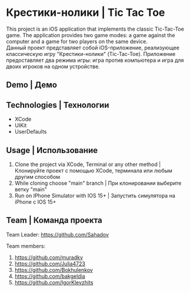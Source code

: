 # Крестики-нолики | Tic Tac Toe
This project is an iOS application that implements the classic Tic-Tac-Toe game. The application provides two game modes: a game against the computer and a game for two players on the same device.
</br>
Данный проект представляет собой iOS-приложение, реализующее классическую игру "Крестики-нолики" (Tic-Tac-Toe). Приложение предоставляет два режима игры: игра против компьютера и игра для двоих игроков на одном устройстве.

## Demo | Демо


## Technologies | Технологии
- XCode
- UIKit
- UserDefaults

## Usage | Использование
1. Clone the project via XCode, Terminal or any other method | Клонируйте проект с помощью XCode, терминала или любым другим способом
2. While cloning choose "main" branch | При клонировании выберите ветку "main"
3. Run on IPhone Simulator with IOS 15+ | Запустить симулятора на iPhone с IOS 15+



## Team | Команда проекта
Team Leader: https://github.com/Sahadov
</br>

Team members: 
1. https://github.com/muradkv
2. https://github.com/Julia4723
3. https://github.com/Bokhulenkov
4. https://github.com/bakgeldia
5. https://github.com/IgorKlevzhits
